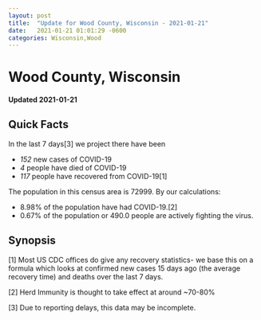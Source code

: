 ```yaml
---
layout: post
title:  "Update for Wood County, Wisconsin - 2021-01-21"
date:   2021-01-21 01:01:29 -0600
categories: Wisconsin,Wood
---
```


# Wood County, Wisconsin
#### Updated 2021-01-21

## Quick Facts

In the last 7 days[3] we project there have been
- *152* new cases of COVID-19
- *4* people have died of COVID-19
- *117* people have recovered from COVID-19[1]

The population in this census area is 72999. By our calculations:
- 8.98% of the population have had COVID-19.[2]
- 0.67% of the population or 490.0 people are actively fighting the virus.

## Synopsis




[1] Most US CDC offices do give any recovery statistics- we base this on a formula which looks at confirmed new cases
15 days ago (the average recovery time) and deaths over the last 7 days.

[2] Herd Immunity is thought to take effect at around ~70-80%

[3] Due to reporting delays, this data may be incomplete.
 
    